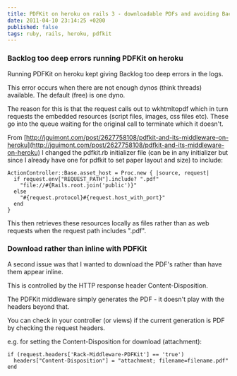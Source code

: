 ```yaml
---
title: PDFKit on heroku on rails 3 - downloadable PDFs and avoiding Backlog too deep
date: 2011-04-10 23:14:25 +0200
published: false
tags: ruby, rails, heroku, pdfkit
---
```


### Backlog too deep errors running PDFKit on heroku

Running PDFKit on heroku kept giving Backlog too deep errors in the logs.

This error occurs when there are not enough dynos (think threads) available. The default (free) is one dyno.

The reason for this is that the request calls out to wkhtmltopdf which in turn requests the embedded resources (script files, images, css files etc). These go into the queue waiting for the original call to terminate which it doesn't.

From [http://jguimont.com/post/2627758108/pdfkit-and-its-middleware-on-heroku](http://jguimont.com/post/2627758108/pdfkit-and-its-middleware-on-heroku) I changed the pdfkit.rb initializer file (can be in any initializer but since I already have one for pdfkit to set paper layout and size) to include:

    ActionController::Base.asset_host = Proc.new { |source, request|
      if request.env["REQUEST_PATH"].include? ".pdf"
        "file://#{Rails.root.join('public')}"
      else
        "#{request.protocol}#{request.host_with_port}"
      end
    }

This then retrieves these resources locally as files rather than as web requests when the request path includes ".pdf".

### Download rather than inline with PDFKit

A second issue was that I wanted to download the PDF's rather than have them appear inline.

This is controlled by the HTTP response header Content-Disposition.

The PDFKit middleware simply generates the PDF - it doesn't play with the headers beyond that.

You can check in your controller (or views) if the current generation is PDF by checking the request headers. 

e.g. for setting the Content-Disposition for download (attachment):

    if (request.headers['Rack-Middleware-PDFKit'] == 'true')
      headers["Content-Disposition"] = "attachment; filename=filename.pdf"
    end
